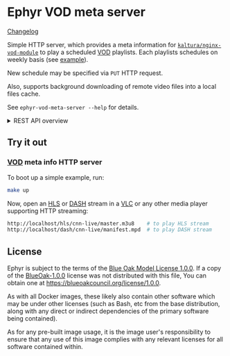 Ephyr VOD meta server
=====================

[Changelog](CHANGELOG.md)

Simple HTTP server, which provides a meta information for [`kaltura/nginx-vod-module`] to play a scheduled [VOD] playlists. Each playlists schedules on weekly basis (see [example][2]).

New schedule may be specified via `PUT` HTTP request.

Also, supports background downloading of remote video files into a local files cache.

See `ephyr-vod-meta-server --help` for details.

<details><summary>REST API overview</summary>

<details><summary>GET /{format}/{playlist}/{file}</summary>

Generates meta information for [`kaltura/nginx-vod-module`] to play a scheduled [VOD] playlist starting from now.

</details>

<details><summary>GET /</summary>

Returns the whole current persisted state of this [VOD] meta server.

</details>

<details><summary>GET /{playlist}</summary>

Returns the current state of a single playlist persisted in this [VOD] meta server.

</details>

<details><summary>PUT /[?force=true][&dry_run=true] (authorized)</summary>

Renews the whole state of this [VOD] meta server.

If renewing breaks the current playback of any playlist, then an error will be returned. Providing a query parameter `force=true` will force-apply the new state regardless of a broken playback:
```bash
curl -X PUT -H "Authorization: Bearer qwerty" -H "Content-Type: application/json" \
     -d @vod.state.json http://127.0.0.1/vod-meta/?force=true
```

<details><summary>Example of state request</summary>

Requirements:
- All weekdays in a single playlist should have at least one clip.
- Duration of any clip should divide on its playlist's `segment_duration` without remainder.
- All clips in a single weekday should have total duration less than 24 hours and represent a fraction of it.

Parameters:
- `segment_duration` is optional (defaults to `10s`);
- `resolutions` is optional (defaults to empty);
- anything other is mandatory.

```json
{
  "divan-tv": {
    "title": "Divan TV",
    "lang": "eng",
    "tz": "+02:00",
    "segment_duration": "10s",
    "resolutions": [360, 720],
    "clips": {
      "mon": [
        {"from": "00:00:00", "to": "00:02:00", "title": "Life circle", "url": "https://www.youtube.com/watch?v=0wAtNWA93hM"},
        {"from": "00:00:00", "to": "00:01:00", "title": "Truth of Life", "url": "https://www.youtube.com/watch?v=Q69gFVmrCiI"}
      ],
      "sun": [{"from": "00:00:00", "to": "00:01:00", "title": "Life circle", "url": "https://www.youtube.com/watch?v=0wAtNWA93hM"}],
      "tue": [{"from": "00:00:00", "to": "00:01:00", "title": "Life circle", "url": "https://www.youtube.com/watch?v=0wAtNWA93hM"}],
      "wed": [{"from": "00:00:00", "to": "00:01:00", "title": "Life circle", "url": "https://www.youtube.com/watch?v=0wAtNWA93hM"}],
      "thu": [{"from": "00:00:00", "to": "00:01:00", "title": "Life circle", "url": "https://www.youtube.com/watch?v=0wAtNWA93hM"}],
      "fri": [{"from": "00:00:00", "to": "00:01:00", "title": "Life circle", "url": "https://www.youtube.com/watch?v=0wAtNWA93hM"}],
      "sat": [{"from": "00:00:00", "to": "00:01:00", "title": "Life circle", "url": "https://www.youtube.com/watch?v=0wAtNWA93hM"}]
    }
  }
}
```

</details>

</details>

<details><summary>PUT /{playlist}[?force=true][&dry_run=true] (authorized)</summary>

Renews a single playlist in the current state of this [VOD] meta server.

If renewing breaks the current playlist's playback, then an error will be returned. Providing a query parameter `force=true` will force-apply the new playlist's state regardless of a broken playback:
```bash
curl -X PUT -H "Authorization: Bearer qwerty" -H "Content-Type: application/json" \
     -d @playlist.json http://127.0.0.1/vod-meta/divan-tv?force=true
```

<details><summary>Example of playlist request</summary>

Requirements:
- All weekdays should have at least one clip.
- Duration of any clip should divide on `segment_duration` without remainder.
- All clips in a single weekday should have total duration less than 24 hours and represent a fraction of it.

Parameters:
- `segment_duration` is optional (defaults to `10s`);
- `resolutions` is optional (defaults to empty);
- anything other is mandatory.

```json
{
  "title": "Divan TV",
  "lang": "eng",
  "tz": "+02:00",
  "segment_duration": "10s",
  "resolutions": [360, 720],
  "clips": {
    "mon": [
      {"from": "00:00:00", "to": "00:02:00", "title": "Life circle", "url": "https://www.youtube.com/watch?v=0wAtNWA93hM"},
      {"from": "00:00:00", "to": "00:01:00", "title": "Truth of Life", "url": "https://www.youtube.com/watch?v=Q69gFVmrCiI"}
    ],
    "sun": [{"from": "00:00:00", "to": "00:01:00", "title": "Life circle", "url": "https://www.youtube.com/watch?v=0wAtNWA93hM"}],
    "tue": [{"from": "00:00:00", "to": "00:01:00", "title": "Life circle", "url": "https://www.youtube.com/watch?v=0wAtNWA93hM"}],
    "wed": [{"from": "00:00:00", "to": "00:01:00", "title": "Life circle", "url": "https://www.youtube.com/watch?v=0wAtNWA93hM"}],
    "thu": [{"from": "00:00:00", "to": "00:01:00", "title": "Life circle", "url": "https://www.youtube.com/watch?v=0wAtNWA93hM"}],
    "fri": [{"from": "00:00:00", "to": "00:01:00", "title": "Life circle", "url": "https://www.youtube.com/watch?v=0wAtNWA93hM"}],
    "sat": [{"from": "00:00:00", "to": "00:01:00", "title": "Life circle", "url": "https://www.youtube.com/watch?v=0wAtNWA93hM"}]
  }
}
```

</details>

</details>

<details><summary>DELETE /{playlist} (authorized)</summary>

Removes a single playlist from the current state of this [VOD] meta server.

</details>

</details>




## Try it out


### [VOD] meta info HTTP server

To boot up a simple example, run:
```bash
make up
```

Now, open an [HLS] or [DASH] stream in a [VLC] or any other media player supporting HTTP streaming:
```bash
http://localhost/hls/cnn-live/master.m3u8    # to play HLS stream
http://localhost/dash/cnn-live/manifest.mpd  # to play DASH stream
```




## License

Ephyr is subject to the terms of the [Blue Oak Model License 1.0.0](/../../blob/master/LICENSE.md). If a copy of the [BlueOak-1.0.0](https://spdx.org/licenses/BlueOak-1.0.0.html) license was not distributed with this file, You can obtain one at <https://blueoakcouncil.org/license/1.0.0>.

As with all Docker images, these likely also contain other software which may be under other licenses (such as Bash, etc from the base distribution, along with any direct or indirect dependencies of the primary software being contained).

As for any pre-built image usage, it is the image user's responsibility to ensure that any use of this image complies with any relevant licenses for all software contained within.





[DASH]: https://en.wikipedia.org/wiki/Dynamic_Adaptive_Streaming_over_HTTP
[HLS]: https://en.wikipedia.org/wiki/HTTP_Live_Streaming
[VLC]: http://www.videolan.org/vlc
[VOD]: https://en.wikipedia.org/wiki/Video_on_demand

[`kaltura/nginx-vod-module`]: https://github.com/kaltura/nginx-vod-module

[2]: example.vod.meta.json
